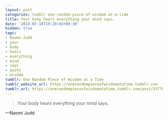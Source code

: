 ```yaml
---
layout: post
categories: tumblr one-random-piece-of-wisdom-at-a-time
title: Your body hears everything your mind says.
date: '2013-07-18T19:20:03+09:30'
hidden: true
tags:
- Naomi-Judd
- your
- body
- hears
- everything
- mind
- says
- quote
- wisdom
tumblr: One Random Piece of Wisdom at a Time
tumblr_website_url: https://onerandompieceofwisdomatatime.tumblr.com
tumblr_url: https://onerandompieceofwisdomatatime.tumblr.com/post/55770186083/your-body-hears-everything-your-mind-says
---
```

> Your body hears everything your mind says.

—Naomi Judd

